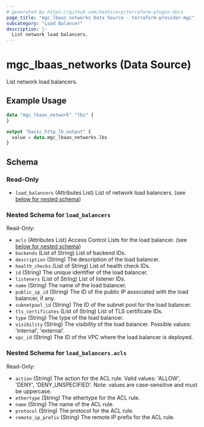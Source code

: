 ```yaml
---
# generated by https://github.com/hashicorp/terraform-plugin-docs
page_title: "mgc_lbaas_networks Data Source - terraform-provider-mgc"
subcategory: "Load Balancer"
description: |-
  List network load balancers.
---
```


# mgc_lbaas_networks (Data Source)

List network load balancers.

## Example Usage

```terraform
data "mgc_lbaas_network" "lbs" {
}

output "basic_http_lb_output" {
  value = data.mgc_lbaas_networks.lbs
}
```

<!-- schema generated by tfplugindocs -->
## Schema

### Read-Only

- `load_balancers` (Attributes List) List of network load balancers. (see [below for nested schema](#nestedatt--load_balancers))

<a id="nestedatt--load_balancers"></a>
### Nested Schema for `load_balancers`

Read-Only:

- `acls` (Attributes List) Access Control Lists for the load balancer. (see [below for nested schema](#nestedatt--load_balancers--acls))
- `backends` (List of String) List of backend IDs.
- `description` (String) The description of the load balancer.
- `health_checks` (List of String) List of health check IDs.
- `id` (String) The unique identifier of the load balancer.
- `listeners` (List of String) List of listener IDs.
- `name` (String) The name of the load balancer.
- `public_ip_id` (String) The ID of the public IP associated with the load balancer, if any.
- `subnetpool_id` (String) The ID of the subnet pool for the load balancer.
- `tls_certificates` (List of String) List of TLS certificate IDs.
- `type` (String) The type of the load balancer.
- `visibility` (String) The visibility of the load balancer. Possible values: 'internal', 'external'.
- `vpc_id` (String) The ID of the VPC where the load balancer is deployed.

<a id="nestedatt--load_balancers--acls"></a>
### Nested Schema for `load_balancers.acls`

Read-Only:

- `action` (String) The action for the ACL rule. Valid values: 'ALLOW', 'DENY', 'DENY_UNSPECIFIED'. Note: values are case-sensitive and must be uppercase.
- `ethertype` (String) The ethertype for the ACL rule.
- `name` (String) The name of the ACL rule.
- `protocol` (String) The protocol for the ACL rule.
- `remote_ip_prefix` (String) The remote IP prefix for the ACL rule.
